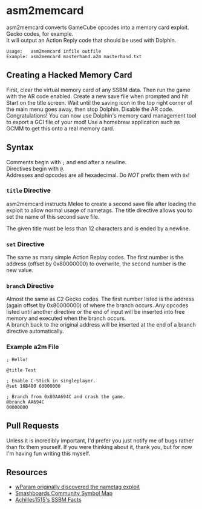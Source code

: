 # asm2memcard
asm2memcard converts GameCube opcodes into a memory card exploit.  Gecko codes, for example.  
It will output an Action Reply code that should be used with Dolphin.

```
Usage:   asm2memcard infile outfile
Example: asm2memcard masterhand.a2m masterhand.txt
```

## Creating a Hacked Memory Card
First, clear the virtual memory card of any SSBM data.  Then run the game with the AR code enabled.
Create a new save file when prompted and hit Start on the title screen.  Wait until the saving icon
in the top right corner of the main menu goes away, then stop Dolphin.  Disable the AR code.  
Congratulations!  You can now use Dolphin's memory card management tool to export a GCI file of your
mod!  Use a homebrew application such as GCMM to get this onto a real memory card.

## Syntax
Comments begin with `;` and end after a newline.  
Directives begin with `@`.  
Addresses and opcodes are all hexadecimal.  Do *NOT* prefix them with `0x`!

### `title` Directive
asm2memcard instructs Melee to create a second save file after loading the exploit to allow normal
usage of nametags.  The title directive allows you to set the name of this second save file.

The given title must be less than 12 characters and is ended by a newline.

### `set` Directive
The same as many simple Action Replay codes.  The first number is the address (offset by 0x80000000) to overwrite, the
second number is the new value.

### `branch` Directive
Almost the same as C2 Gecko codes.  The first number listed is the address (again offset by 0x80000000) of
where the branch occurs.  Any opcodes listed until another directive or the end of input will be
inserted into free memory and executed when the branch occurs.  
A branch back to the original address will be inserted at the end of a branch directive automatically.

### Example a2m File
```
; Hello!

@title Test

; Enable C-Stick in singleplayer.
@set 16B480 60000000

; Branch from 0x80AA694C and crash the game.
@branch AA694C
00000000
```

## Pull Requests
Unless it is incredibly important, I'd prefer you just notify me of bugs rather than fix them
yourself.  If you were thinking about it, thank you, but for now I'm having fun writing this myself.

## Resources
* [wParam originally discovered the nametag exploit](http://wparam.com/ssbm/exploit.html)
* [Smashboards Community Symbol Map](https://smashboards.com/threads/smashboards-community-symbol-map.426763/)
* [Achilles1515's SSBM Facts](https://raw.githubusercontent.com/Achilles1515/20XX-Melee-Hack-Pack/master/SSBM%20Facts.txt)